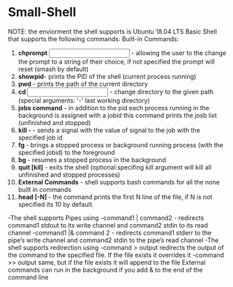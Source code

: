 # Small-Shell

NOTE: the enviorment the shell supports is Ubuntu 18.04 LTS
Basic Shell that supports the following commands:
Built-in Commands:
1. **chprompt <input>** - allowing the user to the change the prompt to a string of their choice, if not specified the prompt will reset (smash by default)
1. **showpid**- prints the PID of the shell (current process running)
1. **pwd** - prints the path of the current directory
1. **cd <input>** - change directory to the given path (special arguments: '-' last working directory)
1. **jobs command** - in addition to the pid each process running in the background is assigned with a jobid 
this command prints the josb list (unfinished and stopped)
1. **kill -<signal> <jobid>** - sends a signal with the value of signal to the job with the specified job id 
1. **fg <jobid>** - brings a stopped process or background running process (with the specified jobid) to the foreground 
1. **bg <jobid>** - resumes a stopped process in the background
1. **quit [kil]** - exits the shell (optional:specifing kill argument will kill all unfinished and stopped processes)
1. **External Commands** - shell supports bash commands for all the none built in commands
1. **head [-N] <file>** - the command prints the first N line of the file, if N is not specified its 10 by default.
 
 -The shell supports Pipes using 
 -command1 | command2 - redirects command1 stdout to its write channel and command2 stdin to its read channel
 -command1 |& command 2 - redirects command1 stderr to the pipe’s write channel and command2 stdin to the pipe’s read channel
-The shell supports redirection using 
 -command > output redirects the output of the command to the specified file. If the file exists it overrides it 
 -command >> output same, but if the file exists it will append to the file
External commands can run in the background if you add & to the end of the command line
